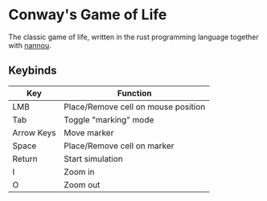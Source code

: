 # Conway's Game of Life

The classic game of life, written in the rust programming language together with [nannou](https://github.com/nannou-org/nannou).

## Keybinds

| Key | Function |
| --- | --- |
| LMB | Place/Remove cell on mouse position |
| Tab | Toggle "marking" mode |
| Arrow Keys | Move marker |
| Space | Place/Remove cell on marker |
| Return | Start simulation |
| I | Zoom in |
| O | Zoom out |
